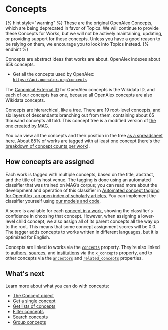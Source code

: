 # Concepts

{% hint style="warning" %}
These are the original OpenAlex Concepts, which are being deprecated in favor of Topics. We will continue to provide these Concepts for Works, but we will not be actively maintaining, updating, or providing support for these concepts. Unless you have a good reason to be relying on them, we encourage you to look into Topics instead.
{% endhint %}

Concepts are abstract ideas that works are about. OpenAlex indexes about 65k concepts.

* Get all the concepts used by OpenAlex:\
  [`https://api.openalex.org/concepts`](https://api.openalex.org/concepts)

The [Canonical External ID](../../how-to-use-the-api/get-single-entities/#canonical-external-ids) for OpenAlex concepts is the Wikidata ID, and each of our concepts has one, because all OpenAlex concepts are also Wikidata concepts.

Concepts are hierarchical, like a tree. There are 19 root-level concepts, and six layers of descendants branching out from them, containing about 65 thousand concepts all told. This concept tree is a modified version of [the one created by MAG](https://arxiv.org/abs/1805.12216).

You can view all the concepts and their position in the tree [as a spreadsheet here](https://docs.google.com/spreadsheets/d/1LBFHjPt4rj\_9r0t0TTAlT68NwOtNH8Z21lBMsJDMoZg/edit#gid=1473310811). About 85% of works are tagged with at least one concept (here's the [breakdown of concept counts per work](https://docs.google.com/spreadsheets/d/17DoJjyl1XVNZdVWs7fUy91z69U2tD8qtnBsaqJ-Zigo/edit#gid=0)).

## How concepts are assigned

Each work is tagged with multiple concepts, based on the title, abstract, and the title of its host venue. The tagging is done using an automated classifier that was trained on MAG’s corpus; you can read more about the development and operation of this classifier in [Automated concept tagging for OpenAlex, an open index of scholarly articles.](https://docs.google.com/document/d/1OgXSLriHO3Ekz0OYoaoP\_h0sPcuvV4EqX7VgLLblKe4/edit) You can implement the classifier yourself using [our models and code](https://github.com/ourresearch/openalex-concept-tagging).

A score is available for each [concept in a work](../works/work-object/#concepts), showing the classifier's confidence in choosing that concept. However, when assigning a lower-level child concept, we also assign all of its parent concepts all the way up to the root. This means that some concept assignment scores will be 0.0. The tagger adds concepts to works written in different languages, but it is optimized for English.

Concepts are linked to works via the [`concepts`](../works/work-object/#concepts) property. They’re also linked to [authors](../authors/author-object.md), [sources](../sources/sources-object.md), and [institutions](../institutions/institution-object.md) via the `x_concepts` property, and to other concepts via the [`ancestors`](concept-object.md#ancestors) and [`related_concepts`](concept-object.md#related\_concepts) properties.

## What's next

Learn more about what you can do with concepts:

* [The Concept object](concept-object.md)
* [Get a single concept](get-a-single-concept.md)
* [Get lists of concepts](get-lists-of-concepts.md)
* [Filter concepts](filter-concepts.md)
* [Search concepts](search-concepts.md)
* [Group concepts](group-concepts.md)

